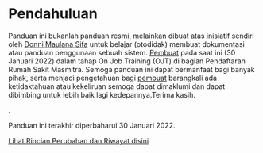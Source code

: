 # Pendahuluan

Panduan ini bukanlah panduan resmi, melainkan dibuat atas inisiatif sendiri oleh [Donni Maulana Sifa](https://instagram.com/donnimsifa) untuk belajar (otodidak) membuat dokumentasi atau panduan penggunaan sebuah sistem. [Pembuat](https://instagram.com/donnimsifa) pada saat ini (30 Januari 2022) dalam tahap On Job Training (OJT) di bagian Pendaftaran Rumah Sakit Masmitra. Semoga panduan ini dapat bermanfaat bagi banyak pihak, serta menjadi pengetahuan bagi [pembuat](https://instagram.com/donnimsifa) barangkali ada ketidaktahuan atau kekeliruan semoga dapat dimaklumi dan dapat dibimbing untuk lebih baik lagi kedepannya.Terima kasih.

.

Panduan ini terakhir diperbaharui 30 Januari 2022.

[Lihat Rincian Perubahan dan Riwayat disini](./lainlain/update.html)

<template>
<button type="button" @click="clear">Tutup Dokumen di perangkat ini</button>
</template>

<script>
export default {
  methods: {
    clear () {
      window.localStorage.clear()
      if(!alert('Berhasil menutup dokumen')){window.location.reload();}
    }
  }
}
</script>